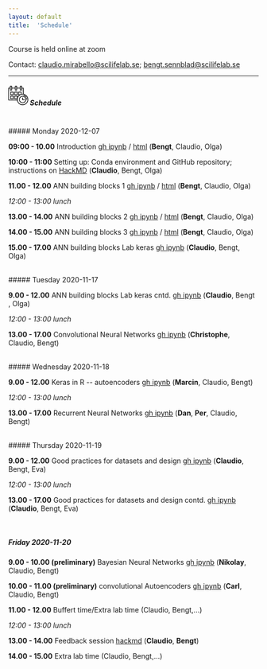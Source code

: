 ```yaml
---
layout: default
title:  'Schedule'
---
```


Course is held online at zoom

Contact: [claudio.mirabello@scilifelab.se](claudio.mirabello@scilifelab.se); [bengt.sennblad@scilifelab.se](bengt.sennblad@scilifelab.se)

----

##### <img border="0" src="icons/schedule-02.svg" width="40" height="40"> Schedule
<br/>
##### Monday 2020-12-07

**09:00 - 10.00** Introduction [gh ipynb](https://github.com/NBISweden/workshop-neural-nets-and-deep-learning/blob/master/session_introduction/session_introduction.ipynb) / [html](session_introduction/session_introduction.html)
(**Bengt**, Claudio, Olga)

**10:00 - 11:00** Setting up: Conda environment and GitHub repository;
instructions on [HackMD](https://hackmd.io/fZc9DFyDSOO5Kd4RORb4Uw)
(**Claudio**, Bengt, Olga)

**11.00 - 12.00** ANN building blocks 1 [gh ipynb](https://github.com/NBISweden/workshop-neural-nets-and-deep-learning/session_annBuildingBlocks/session_annBuildingBlocks_1.ipynb) / [html](session_annBuildingBlocks/session_annBuildingBlocks_1.html) (**Bengt**, Claudio, Olga)

*12:00 - 13:00 lunch*

**13.00 - 14.00** ANN building blocks 2 [gh ipynb](https://github.com/NBISweden/workshop-neural-nets-and-deep-learning/session_annBuildingBlocks/session_annBuildingBlocks_2.ipynb) / [html](session_annBuildingBlocks/session_annBuildingBlocks_2.html) (**Bengt**, Claudio, Olga)

**14.00 - 15.00** ANN building blocks 3 [gh ipynb](https://github.com/NBISweden/workshop-neural-nets-and-deep-learning/session_annBuildingBlocks/session_annBuildingBlocks_3.ipynb) / [html](session_annBuildingBlocks_3.html) (**Bengt**, Claudio, Olga)

**15.00 - 17.00** ANN building blocks Lab keras [gh ipynb](session_annBuildingBlocks/lab_keras/introduction_to_keras.ipynb) (**Claudio**, Bengt, Olga)


<br/>
##### Tuesday 2020-11-17

**9.00 - 12.00** ANN building blocks Lab keras cntd. [gh ipynb](session_annBuildingBlocks/lab_keras/introduction_to_keras.ipynb) (**Claudio**, Bengt , Olga)

*12:00 - 13:00 lunch*

**13.00 - 17.00** Convolutional Neural Networks [gh ipynb](session_cnn/session_cnn.ipnyb) (**Christophe**, Claudio, Bengt)


<br/>
##### Wednesday 2020-11-18

**9.00 - 12.00** Keras in R -- autoencoders [gh ipynb](session_rAutoencoders/session_rAutoencoders.ipynb) (**Marcin**, Claudio, Bengt)

*12:00 - 13:00 lunch*

**13.00 - 17.00** Recurrent Neural Networks [gh ipynb](session_recurrentNeuralNetworks/session_recurrentNeuralNetworks.ipnyb) (**Dan**, **Per**, Claudio, Bengt)


<br/>
##### Thursday 2020-11-19

**9.00 - 12.00** Good practices for datasets and design [gh ipynb](session_goodPracticesDatasetDesign/session_goodPracticesDatasetDesign.ipynb) (**Claudio**, Bengt, Eva)

*12:00 - 13:00 lunch*

**13.00 - 17.00** Good practices for datasets and design contd. [gh ipynb](session_goodPracticesDatasetDesign/session_goodPracticesDatasetDesign.ipynb) (**Claudio**, Bengt, Eva)


<br/>

##### Friday 2020-11-20

**9.00 - 10.00 (preliminary)** Bayesian Neural Networks [gh ipynb](session_bnn/session_bnn.ipynb) (**Nikolay**, Claudio, Bengt)

**10.00 - 11.00 (preliminary)** convolutional Autoencoders  [gh ipynb](session_ca/session_ca.ipynb) (**Carl**, Claudio, Bengt)

**11.00 - 12.00** Buffert time/Extra lab time (Claudio, Bengt,...)

*12:00 - 13:00 lunch*

**13.00 - 14.00** Feedback session [hackmd](session_feedback/session_feedback.xx) (**Claudio**, **Bengt**)

**14.00 - 15.00** Extra lab time (Claudio, Bengt,...)

<br/><br/>
